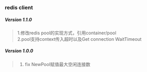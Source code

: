 ### redis client

##### Version 1.1.0
> 1.修改redis pool的实现方式，引用container/pool   
> 2.pool支持context传入超时以及Get connection WaitTimeout

##### Version 1.0.0
> 1. fix NewPool赋值最大空闲连接数